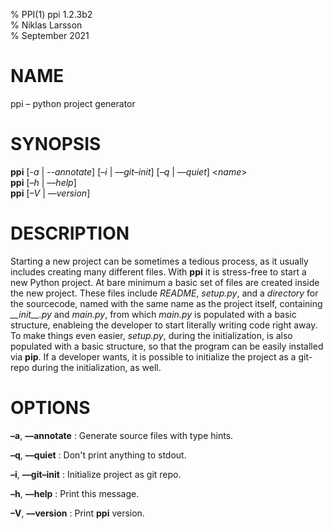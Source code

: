 % PPI(1) ppi 1.2.3b2  
% Niklas Larsson  
% September 2021  

# NAME
ppi – python project generator

# SYNOPSIS
**ppi** \[*-a* | *--annotate*\] \[*–i* | *––git–init*\] \[*–q* | *––quiet*\] \<*name*\>\
**ppi** \[*–h* | *––help*\] \
**ppi** \[*–V* | *––version*\]

# DESCRIPTION
Starting a new project can be sometimes a tedious process, as it usually
includes creating many different files. With **ppi** it is stress-free to start
a new Python project. At bare minimum a basic set of files are created inside
the new project. These files include *README*, *setup.py*, and a *directory* for
the sourcecode, named with the same name as the project itself, containing
*\_\_init\_\_.py* and *main.py*, from which *main.py* is populated with a basic
structure, enableing the developer to start literally writing code right away.
To make things even easier, *setup.py*, during the initialization, is also
populated with a basic structure, so that the program can be easily installed
via **pip**. If a developer wants, it is possible to initialize the project as
a git-repo during the initialization, as well.

# OPTIONS
**–a**, **––annotate**
: Generate source files with type hints.

**–q**, **––quiet**
: Don't print anything to stdout.

**–i**, **––git–init**
: Initialize project as git repo.

**–h**, **––help**
: Print this message.

**–V**, **––version**
: Print **ppi** version.
